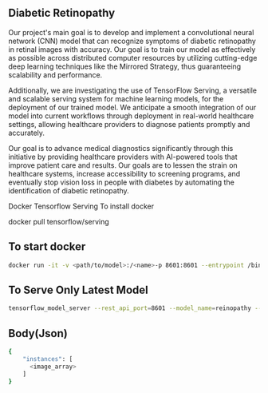 ## Diabetic Retinopathy

Our project's main goal is to develop and implement a convolutional neural network (CNN) model that can recognize symptoms of diabetic retinopathy in retinal images with accuracy. Our goal is to train our model as effectively as possible across distributed computer resources by utilizing cutting-edge deep learning techniques like the Mirrored Strategy, thus guaranteeing scalability and performance.

Additionally, we are investigating the use of TensorFlow Serving, a versatile and scalable serving system for machine learning models, for the deployment of our trained model. We anticipate a smooth integration of our model into current workflows through deployment in real-world healthcare settings, allowing healthcare providers to diagnose patients promptly and accurately.

Our goal is to advance medical diagnostics significantly through this initiative by providing healthcare providers with AI-powered tools that improve patient care and results. Our goals are to lessen the strain on healthcare systems, increase accessibility to screening programs, and eventually stop vision loss in people with diabetes by automating the identification of diabetic retinopathy.

Docker Tensorflow Serving
To install docker

docker pull tensorflow/serving

## To start docker

```bash
docker run -it -v <path/to/model>:/<name>-p 8601:8601 --entrypoint /bin/bash tensorflow/serving
```

## To Serve Only Latest Model

```bash
tensorflow_model_server --rest_api_port=8601 --model_name=reinopathy --model_base_path=/retinopathy/models/
```

## Body(Json)

```bash
{
    "instances": [
      <image_array>
    ]
}
```
